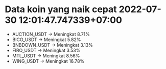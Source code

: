 # Data koin yang naik cepat 2022-07-30 12:01:47.747339+07:00

* AUCTION_USDT -> Meningkat 8.71%
* BICO_USDT -> Meningkat 5.82%
* BNBDOWN_USDT -> Meningkat 3.13%
* FIRO_USDT -> Meningkat 3.53%
* MTL_USDT -> Meningkat 8.56%
* WING_USDT -> Meningkat 16.78%
